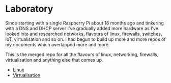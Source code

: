 # Laboratory

Since starting with a single Raspberry Pi about 18 months ago and
tinkering with a DNS and DHCP server I've gradually added more
hardware as I've looked into and researched networks, flavours of
linux, firewalls, switches, IoT, virtualisation and so on. I had
begun to build up more and more repos of my documents which
overlapped more and more.

This is the merged repo for all the flavours of linux, networking,
firewalls, virtualisation and anything else that comes up.

  * [Linux](linux/@start.md)
  * [Virtualisation](virtualisation/readme.md)
